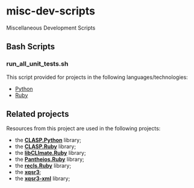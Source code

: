 # misc-dev-scripts
Miscellaneous Development Scripts

## Bash Scripts

### run_all_unit_tests.sh

This script provided for projects in the following languages/technologies:

* [Python](./bash/run_all_unit_tests.sh/python/run_all_unit_tests.sh)
* [Ruby](./bash/run_all_unit_tests.sh/ruby/run_all_unit_tests.sh)

## Related projects

Resources from this project are used in the following projects:

* the [**CLASP.Python**](https://github.com/synesissoftware/CLASP.Ruby) library;
* the [**CLASP.Ruby**](https://github.com/synesissoftware/CLASP.Ruby) library;
* the [**libCLImate.Ruby**](https://github.com/synesissoftware/libCLImate.Ruby) library;
* the [**Pantheios.Ruby**](https://github.com/synesissoftware/Pantheios.Ruby) library;
* the [**recls.Ruby**](https://github.com/synesissoftware/recls.Ruby) library;
* the [**xqsr3**](https://github.com/synesissoftware.com/xqsr3/);
* the [**xqsr3-xml**](https://github.com/synesissoftware.com/xqsr3-xml/) library;


